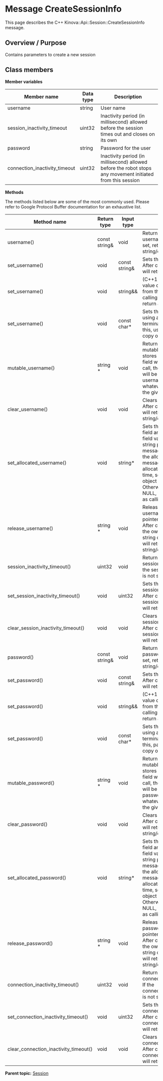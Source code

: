 # Message CreateSessionInfo

This page describes the C++ Kinova::Api::Session::CreateSessionInfo message.

## Overview / Purpose

Contains parameters to create a new session

## Class members

 **Member variables** 

|Member name|Data type|Description|
|-----------|---------|-----------|
|username|string|User name|
|session\_inactivity\_timeout|uint32|Inactivity period \(in millisecond\) allowed before the session times out and closes on its own|
|password|string|Password for the user|
|connection\_inactivity\_timeout|uint32|Inactivity period \(in millisecond\) allowed before the robot stops any movement initiated from this session|

 **Methods** 

The methods listed below are some of the most commonly used. Please refer to Google Protocol Buffer documentation for an exhaustive list.

|Method name|Return type|Input type|Description|
|-----------|-----------|----------|-----------|
|username\(\)|const string&|void|Returns the current value of username. If username is not set, returns the empty string/empty bytes.|
|set\_username\(\)|void|const string&|Sets the value of username. After calling this, username\(\) will return a copy of value.|
|set\_username\(\)|void|string&&|\(C++11 and beyond\): Sets the value of username, moving from the passed string. After calling this, username\(\) will return a copy of value.|
|set\_username\(\)|void|const char\*|Sets the value of username using a C-style null-terminated string. After calling this, username\(\) will return a copy of value.|
|mutable\_username\(\)|string \*|void|Returns a pointer to the mutable string object that stores username's value. If the field was not set prior to the call, then the returned string will be empty. After calling this, username\(\) will return whatever value is written into the given string.|
|clear\_username\(\)|void|void|Clears the value of username. After calling this, username\(\) will return the empty string/empty bytes.|
|set\_allocated\_username\(\)|void|string\*|Sets the string object to the field and frees the previous field value if it exists. If the string pointer is not NULL, the message takes ownership of the allocated string object. The message is free to delete the allocated string object at any time, so references to the object may be invalidated. Otherwise, if the value is NULL, the behavior is the same as calling clear\_username\(\).|
|release\_username\(\)|string \*|void|Releases the ownership of username and returns the pointer of the string object. After calling this, caller takes the ownership of the allocated string object and username\(\) will return the empty string/empty bytes.|
|session\_inactivity\_timeout\(\)|uint32|void|Returns the current value of session\_inactivity\_timeout. If the session\_inactivity\_timeout is not set, returns 0.|
|set\_session\_inactivity\_timeout\(\)|void|uint32|Sets the value of session\_inactivity\_timeout. After calling this, session\_inactivity\_timeout\(\) will return value.|
|clear\_session\_inactivity\_timeout\(\)|void|void|Clears the value of session\_inactivity\_timeout. After calling this, session\_inactivity\_timeout\(\) will return 0.|
|password\(\)|const string&|void|Returns the current value of password. If password is not set, returns the empty string/empty bytes.|
|set\_password\(\)|void|const string&|Sets the value of password. After calling this, password\(\) will return a copy of value.|
|set\_password\(\)|void|string&&|\(C++11 and beyond\): Sets the value of password, moving from the passed string. After calling this, password\(\) will return a copy of value.|
|set\_password\(\)|void|const char\*|Sets the value of password using a C-style null-terminated string. After calling this, password\(\) will return a copy of value.|
|mutable\_password\(\)|string \*|void|Returns a pointer to the mutable string object that stores password's value. If the field was not set prior to the call, then the returned string will be empty. After calling this, password\(\) will return whatever value is written into the given string.|
|clear\_password\(\)|void|void|Clears the value of password. After calling this, password\(\) will return the empty string/empty bytes.|
|set\_allocated\_password\(\)|void|string\*|Sets the string object to the field and frees the previous field value if it exists. If the string pointer is not NULL, the message takes ownership of the allocated string object. The message is free to delete the allocated string object at any time, so references to the object may be invalidated. Otherwise, if the value is NULL, the behavior is the same as calling clear\_password\(\).|
|release\_password\(\)|string \*|void|Releases the ownership of password and returns the pointer of the string object. After calling this, caller takes the ownership of the allocated string object and password\(\) will return the empty string/empty bytes.|
|connection\_inactivity\_timeout\(\)|uint32|void|Returns the current value of connection\_inactivity\_timeout. If the connection\_inactivity\_timeout is not set, returns 0.|
|set\_connection\_inactivity\_timeout\(\)|void|uint32|Sets the value of connection\_inactivity\_timeout. After calling this, connection\_inactivity\_timeout\(\) will return value.|
|clear\_connection\_inactivity\_timeout\(\)|void|void|Clears the value of connection\_inactivity\_timeout. After calling this, connection\_inactivity\_timeout\(\) will return 0.|

**Parent topic:** [Session](../references/summary_Session.md)

